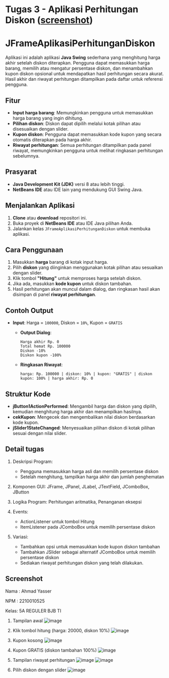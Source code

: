 # Tugas 3 - Aplikasi Perhitungan Diskon ([screenshot](#screenshot))

# JFrameAplikasiPerhitunganDiskon

Aplikasi ini adalah aplikasi **Java Swing** sederhana yang menghitung harga akhir setelah diskon diterapkan. Pengguna dapat memasukkan harga barang, memilih atau mengatur persentase diskon, dan menambahkan kupon diskon opsional untuk mendapatkan hasil perhitungan secara akurat. Hasil akhir dan riwayat perhitungan ditampilkan pada daftar untuk referensi pengguna.

## Fitur
- **Input harga barang**: Memungkinkan pengguna untuk memasukkan harga barang yang ingin dihitung.
- **Pilihan diskon**: Diskon dapat dipilih melalui kotak pilihan atau disesuaikan dengan slider.
- **Kupon diskon**: Pengguna dapat memasukkan kode kupon yang secara otomatis diterapkan pada harga akhir.
- **Riwayat perhitungan**: Semua perhitungan ditampilkan pada panel riwayat, memungkinkan pengguna untuk melihat ringkasan perhitungan sebelumnya.
  
## Prasyarat
- **Java Development Kit (JDK)** versi 8 atau lebih tinggi.
- **NetBeans IDE** atau IDE lain yang mendukung GUI Swing Java.

## Menjalankan Aplikasi
1. **Clone** atau **download** repositori ini.
2. Buka proyek di **NetBeans IDE** atau IDE Java pilihan Anda.
3. Jalankan kelas `JFrameAplikasiPerhitunganDiskon` untuk membuka aplikasi.

## Cara Penggunaan
1. Masukkan **harga** barang di kotak input harga.
2. Pilih **diskon** yang diinginkan menggunakan kotak pilihan atau sesuaikan dengan slider.
3. Klik tombol **"Hitung"** untuk memproses harga setelah diskon.
4. Jika ada, masukkan **kode kupon** untuk diskon tambahan.
5. Hasil perhitungan akan muncul dalam dialog, dan ringkasan hasil akan disimpan di panel **riwayat perhitungan**.

## Contoh Output
- **Input**: Harga = `100000`, Diskon = `10%`, Kupon = `GRATIS`
  - **Output Dialog**:
    ```
    Harga akhir Rp. 0
    Total hemat Rp. 100000
    Diskon -10%
    Diskon kupon -100%
    ```

   - **Ringkasan Riwayat**:
      ```
      harga: Rp. 100000 | diskon: 10% | kupon: "GRATIS" | diskon kupon: 100% | harga akhir: Rp. 0
      ```

## Struktur Kode

- **jButton1ActionPerformed**: Mengambil harga dan diskon yang dipilih, kemudian menghitung harga akhir dan menampilkan hasilnya.
- **cekKupon**: Mengecek dan mengembalikan nilai diskon berdasarkan kode kupon.
- **jSlider1StateChanged**: Menyesuaikan pilihan diskon di kotak pilihan sesuai dengan nilai slider.

## Detail tugas

1. Deskripsi Program:

   - Pengguna memasukkan harga asli dan memilih persentase diskon
   - Setelah menghitung, tampilkan harga akhir dan jumlah penghematan

2. Komponen GUI: JFrame, JPanel, JLabel, JTextField, JComboBox, JButton

3. Logika Program: Perhitungan aritmatika, Penanganan eksepsi

4. Events:

   - ActionListener untuk tombol Hitung
   - ItemListener pada JComboBox untuk memilih persentase diskon

5. Variasi:

   - Tambahkan opsi untuk memasukkan kode kupon diskon tambahan
   - Tambahkan JSlider sebagai alternatif JComboBox untuk memilih persentase diskon
   - Sediakan riwayat perhitungan diskon yang telah dilakukan.

## Screenshot

Nama : Ahmad Yasser

NPM  : 2210010525

Kelas: 5A REGULER BJB TI

1. Tampilan awal
![image](https://github.com/user-attachments/assets/ab79be93-8769-4595-9c57-aac48dd72540)

2. Klik tombol hitung (harga: 20000, diskon 10%)
![image](https://github.com/user-attachments/assets/5d21d0c7-126c-42ff-a9d4-a8d48ecee398)

3. Kupon kosong
![image](https://github.com/user-attachments/assets/a8a9099e-3bf8-4217-a5d7-adbb43dec242)

4. Kupon GRATIS (diskon tambahan 100%)
![image](https://github.com/user-attachments/assets/a82a30df-c4fb-4447-9ec1-cc4092eca382)

5. Tampilan riwayat perhitungan
![image](https://github.com/user-attachments/assets/0ee542fc-ff5c-49b9-ad96-03e31893d9a6)
![image](https://github.com/user-attachments/assets/a1ee6b18-ee35-4951-9fef-b81e2c19bbdd)

6. Pilih diskon dengan slider
![image](https://github.com/user-attachments/assets/2457e95a-bdc2-43e7-9727-304f4b522dfb)
